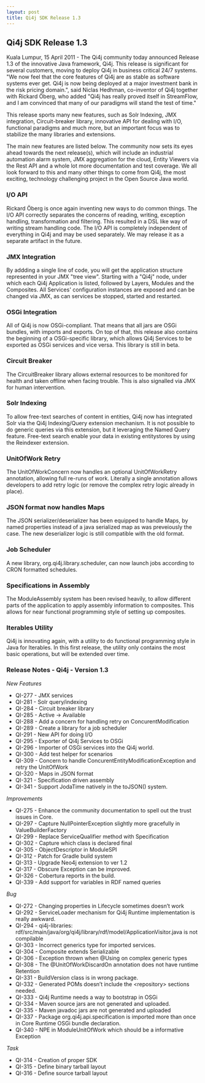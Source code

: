 ```yaml
---
layout: post
title: Qi4j SDK Release 1.3
---
```

## Qi4j SDK Release 1.3

Kuala Lumpur, 15 April 2011 - The Qi4j community today announced Release 1.3 of the innovative Java framework, Qi4j. This release is significant for several customers, moving to deploy Qi4j in business critical 24/7 systems. "We now feel that the core features of Qi4j are as stable as software systems ever get. Qi4j is now being deployed at a major investment bank in the risk pricing domain.", said Niclas Hedhman, co-inventor of Qi4j together with Rickard Öberg, who added "Qi4j has really proved itself in StreamFlow, and I am convinced that many of our paradigms will stand the test of time."

This release sports many new features, such as Solr Indexing, JMX integration, Circuit-breaker library, innovative API for dealing with I/O, functional paradigms and much more, but an important focus was to stabilize the many libraries and extensions.

The main new features are listed below. The community now sets its eyes ahead towards the next release(s), which will include an industrial automation alarm system, JMX aggregation for the cloud, Entity Viewers via the Rest API and a whole lot more documentation and test coverage. We all look forward to this and many other things to come from Qi4j, the most exciting, technology challenging project in the Open Source Java world.

### I/O API

Rickard Öberg is once again inventing new ways to do common things. The I/O API correctly separates the concerns of reading, writing, exception handling, transformation and filtering. This resulted in a DSL like way of writing stream handling code. The I/O API is completely independent of everything in Qi4j and may be used separately. We may release it as a separate artifact in the future.

### JMX Integration

By addding a single line of code, you will get the application structure represented in your JMX "tree view". Starting with a "Qi4j" node, under which each Qi4j Application is listed, followed by Layers, Modules and the Composites. All Services' configuration instances are exposed and can be changed via JMX, as can services be stopped, started and restarted.

### OSGi Integration

All of Qi4j is now OSGi-compliant. That means that all jars are OSGi bundles, with imports and exports. On top of that, this release also contains the beginning of a OSGi-specific library, which allows Qi4j Services to be exported as OSGi services and vice versa. This library is still in beta.

### Circuit Breaker

The CircuitBreaker library allows external resources to be monitored for health and taken offline when facing trouble. This is also signalled via JMX for human intervention.

### Solr Indexing

To allow free-text searches of content in entities, Qi4j now has integrated Solr via the Qi4j Indexing/Query extension mechanism. It is not possible to do generic queries via this extension, but it leveraging the Named Query feature. Free-text search enable your data in existing entitystores by using the Reindexer extension.

### UnitOfWork Retry

The UnitOfWorkConcern now handles an optional UnitOfWorkRetry annotation, allowing full re-runs of work. Literally a single annotation allows developers to add retry logic (or remove the complex retry logic already in place).

### JSON format now handles Maps

The JSON serializer/deserializer has been equipped to handle Maps, by named properties instead of a java serialized map as was preveiously the case. The new deserializer logic is still compatible with the old format.

### Job Scheduler

A new library, org.qi4j.library.scheduler, can now launch jobs according to CRON formatted schedules.

### Specifications in Assembly

The ModuleAssembly system has been revised heavily, to allow different parts of the application to apply assembly information to composites. This allows for near functional programming style of setting up composites.

### Iterables Utility

Qi4j is innovating again, with a utility to do functional programming style in Java for Iterables. In this first release, the utility only contains the most basic operations, but will be extended over time.

### Release Notes - Qi4j - Version 1.3

*New Features*

- QI-277 - JMX services
- QI-281 - Solr query/indexing
- QI-284 - Circuit breaker library
- QI-285 - Active → Available
- QI-288 - Add a concern for handling retry on ConcurentModification
- QI-289 - Create a library for a job scheduler
- QI-291 - New API for doing I/O
- QI-295 - Exporter of Qi4j Services to OSGi
- QI-296 - Importer of OSGi services into the Qi4j world.
- QI-300 - Add test helper for scenarios
- QI-309 - Concern to handle ConcurentEntityModificationException and retry the UnitOfWork
- QI-320 - Maps in JSON format
- QI-321 - Specification driven assembly
- QI-341 - Support JodaTime natively in the toJSON() system.

*Improvements*

- QI-275 - Enhance the community documentation to spell out the trust issues in Core.
- QI-297 - Capture NullPointerException slightly more gracefully in ValueBuilderFactory
- QI-299 - Replace ServiceQualifier method with Specification
- QI-302 - Capture which class is declared final
- QI-305 - ObjectDescriptor in ModuleSPI
- QI-312 - Patch for Gradle build system
- QI-313 - Upgrade Neo4j extension to ver 1.2
- QI-317 - Obscure Exception can be improved.
- QI-326 - Cobertura reports in the build.
- QI-339 - Add support for variables in RDF named queries

*Bug*

- QI-272 - Changing properties in Lifecycle sometimes doesn’t work
- QI-292 - ServiceLoader mechanism for Qi4j Runtime implementation is really awkward.
- QI-294 - qi4j-libraries: rdf/src/main/java/org/qi4j/library/rdf/model/ApplicationVisitor.java is not compilable
- QI-303 - Incorrect generics type for imported services.
- QI-304 - Composite extends Serializable
- QI-306 - Exception thrown when @Using on complex generic types
- QI-308 - The @UnitOfWorkDiscardOn annotation does not have runtime Retention
- QI-331 - BuildVersion class is in wrong package.
- QI-332 - Generated POMs doesn’t include the &lt;repository&gt; sections needed.
- QI-333 - Qi4j Runtime needs a way to bootstrap in OSGi
- QI-334 - Maven source jars are not generated and uploaded.
- QI-335 - Maven javadoc jars are not generated and uploaded
- QI-337 - Package org.qi4j.api.specification is imported more than once in Core Runtime OSGi bundle declaration.
- QI-340 - NPE in ModuleUnitOfWork which should be a informative Exception

*Task*

- QI-314 - Creation of proper SDK
- QI-315 - Define binary tarball layout
- QI-316 - Define source tarball layout

